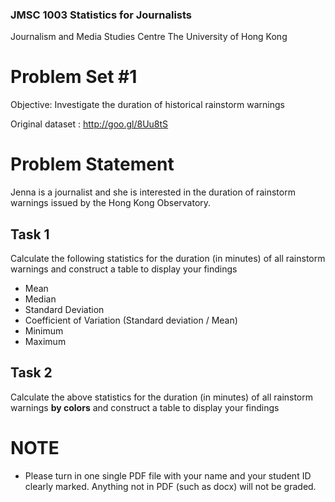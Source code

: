 ### JMSC 1003 Statistics for Journalists
Journalism and Media Studies Centre
The University of Hong Kong

# Problem Set #1

Objective: Investigate the duration of historical rainstorm warnings

Original dataset : http://goo.gl/8Uu8tS

# Problem Statement

Jenna is a journalist and she is interested in the duration of rainstorm warnings issued by the Hong Kong Observatory.

## Task 1

Calculate the following statistics for the duration (in minutes) of all rainstorm warnings and construct a table to display your findings

* Mean
* Median
* Standard Deviation
* Coefficient of Variation (Standard deviation / Mean)
* Minimum
* Maximum

## Task 2

Calculate the above statistics for the duration (in minutes) of all rainstorm warnings **by colors** and construct a table to display your findings

# NOTE

* Please turn in one single PDF file with your name and your student ID clearly marked. Anything not in PDF (such as docx) will not be graded.

